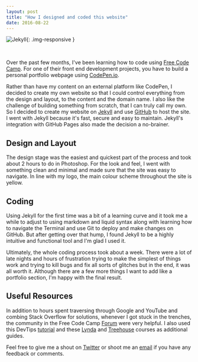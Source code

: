 ```yaml
---
layout: post
title: "How I designed and coded this website"
date: 2016-08-22
---
```

![Jekyll]({{site.baseurl}}/https://imgur.com/C1mulms){: .img-responsive }

<br>

Over the past few months, I've been learning how to code using [Free Code Camp](https://www.freecodecamp.com/). For one of their front end development projects, you have to build a personal portfolio webpage using [CodePen.io](https://codepen.io/).

Rather than have my content on an external platform like CodePen, I decided to create my own website so that I could control everything from the design and layout, to the content and the domain name. I also like the challenge of building something from scratch, that I can truly call my own. So I decided to create my website on [Jekyll](https://jekyllrb.com/) and use [GitHub](https://github.com/) to host the site. I went with Jekyll because it's fast, secure and easy to maintain. Jekyll's integration with GitHub Pages also made the decision a no-brainer.

## Design and Layout

The design stage was the easiest and quickest part of the process and took about 2 hours to do in Photoshop. For the look and feel, I went with something clean and minimal and made sure that the site was easy to navigate. In line with my logo, the main colour scheme throughout the site is yellow.

## Coding

Using Jekyll for the first time was a bit of a learning curve and it took me a while to adjust to using markdown and liquid syntax along with learning how to navigate the Terminal and use Git to deploy and make changes on GitHub. But after getting over that hump, I found Jekyll to be a highly intuitive and functional tool and I'm glad I used it.

Ultimately, the whole coding process took about a week. There were a lot of late nights and hours of frustration trying to make the simplest of things work and trying to kill bugs and fix all sorts of glitches but in the end, it was all worth it. Although there are a few more things I want to add like a portfolio section, I'm happy with the final result.

## Useful Resources

In addition to hours spent traversing through Google and YouTube and combing Stack Overflow for solutions, whenever I got stuck in the trenches, the community in the Free Code Camp [Forum](http://forum.freecodecamp.com/) were very helpful. I also used this DevTips [tutorial](https://www.youtube.com/watch?v=T6jKLsxbFg4&list=PLqGj3iMvMa4KQZUkRjfwMmTq_f1fbxerI) and these [Lynda](https://www.lynda.com/Jekyll-tutorials/Jekyll-Web-Designers/383124-2.html) and [Treehouse](https://teamtreehouse.com/library/build-a-blog-with-jekyll-and-github-pages) courses as additional guides.

Feel free to give me a shout on [Twitter](https://twitter.com/will_ruz) or shoot me an [email](mailto:william1.ruz@gmail.com) if you have any feedback or comments. 
